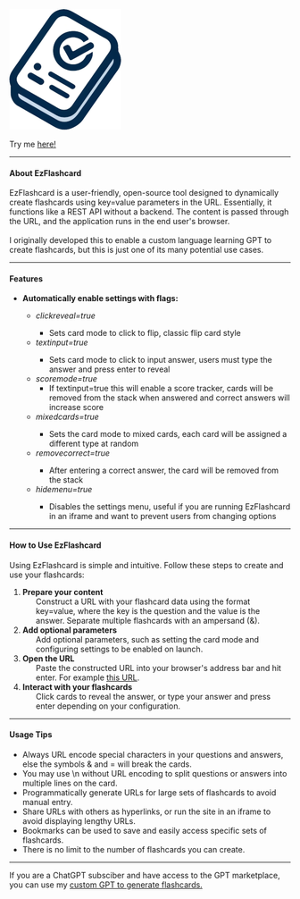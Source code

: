 <html>
  <body>
    <img src="https://github.com/SpiggieCode/ezflashcard/blob/main/ezflashcard.png?raw=true" alt="EzFlashcard">
    <p>
      Try me <a href="https://spiggiecode.github.io/ezflashcard/?Dungeons%20and%20Dragons%20creator=Gary%20Gygax&Star%20Wars%20planet=Tatooine&Main%20character%20in%20Harry%20Potter=Harry%20Potter&Programming%20language%20C++%20creator=Bjarne%20Stroustrup&First%20avenger=Captain%20America&Language%20for%20iOS%20development=Swift&Main%20character%20in%20Lord%20of%20the%20Rings=Frodo%20Baggins&Virtual%20currency=Bitcoin&Protagonist%20in%20The%20Matrix=Neo&Protagonist%20in%20Halo%20series=Master%20Chief&Encryption%20algorithm=AES&Flying%20owl%20in%20Harry%20Potter=Hedwig&Programming%20language%20for%20web%20development=JavaScript&First%20person%20on%20the%20moon=Neil%20Armstrong&First%20book%20of%20The%20Lord%20of%20the%20Rings=The%20Fellowship%20of%20the%20Ring&Wizard%20school%20in%20Harry%20Potter=Hogwarts&Creator%20of%20Sherlock%20Holmes=Arthur%20Conan%20Doyle&Language%20for%20Android%20development=Java&Main%20character%20in%20Game%20of%20Thrones=Jon%20Snow&Highest%20level%20in%20Dungeons%20and%20Dragons=20">here!</a>
    </p>
    <hr>

<h4>About EzFlashcard</h4>
<p>
  EzFlashcard is a user-friendly, open-source tool designed to dynamically create flashcards using key=value parameters in the URL. Essentially, it functions like a REST API without a backend. The content is passed through the URL, and the application runs in the end user's browser.
  <br><br>
  I originally developed this to enable a custom language learning GPT to create flashcards, but this is just one of its many potential use cases.
</p>

<hr>

<h4>Features</h4>
<ul>
  <li><b>Automatically enable settings with flags:</b></li>
  <ul>
    <li><i>clickreveal=true</i></li>
    <ul>
      <li>Sets card mode to click to flip, classic flip card style</li>
    </ul>
    <li><i>textinput=true</i></li>
    <ul>
      <li>Sets card mode to click to input answer, users must type the answer and press enter to reveal</li>
    </ul>
    <li><i>scoremode=true</i>
    <ul>
        <li>If textinput=true this will enable a score tracker, cards will be removed from the stack when answered and correct answers will increase score</li>
    </ul>
    </li>
    <li><i>mixedcards=true</i></li>
    <ul>
      <li>Sets the card mode to mixed cards, each card will be assigned a different type at random</li>
    </ul>
    <li><i>removecorrect=true</i></li>
    <ul>
      <li>After entering a correct answer, the card will be removed from the stack</li>
    </ul>
    <li><i>hidemenu=true</i></li>
    <ul>
      <li>Disables the settings menu, useful if you are running EzFlashcard in an iframe and want to prevent users from changing options</li>
    </ul>
  </ul>
</ul>

<hr>

<h4>How to Use EzFlashcard</h4>
<p>
  Using EzFlashcard is simple and intuitive. Follow these steps to create and use your flashcards:
</p>
<ol>
  <li>
    <b>Prepare your content</b> <ul>Construct a URL with your flashcard data using the format key=value, where the key is the question and the value is the answer. Separate multiple flashcards with an ampersand (&).</ul>
  </li>
    <li>
        <b>Add optional parameters</b> <ul>Add optional parameters, such as setting the card mode and configuring settings to be enabled on launch.</ul>
    </li>
  <li>
    <b>Open the URL</b> <ul>Paste the constructed URL into your browser's address bar and hit enter. For example <a href="https://spiggiecode.github.io/ezflashcard/?What%20is%204%2B4%3F=8&Who%20created%20Dungeons%20%26%20Dragons%3F=Gary%20Gygax&What%20is%20the%20meaning%20to%20life%2C%20the%20universe%2C%20and%20everything%3F=42&clickreveal=true">this URL</a>.</ul>
  </li>
  <li>
    <b>Interact with your flashcards</b> <ul>Click cards to reveal the answer, or type your answer and press enter depending on your configuration.</ul>
  </li>

</ol>

<hr>

<h4>Usage Tips</h4>
<ul>
  <li>Always URL encode special characters in your questions and answers, else the symbols & and = will break the cards.
  <li>You may use \n without URL encoding to split questions or answers into multiple lines on the card.
  <li>Programmatically generate URLs for large sets of flashcards to avoid manual entry.</li>
  <li>Share URLs with others as hyperlinks, or run the site in an iframe to avoid displaying lengthy URLs.</li>
  <li>Bookmarks can be used to save and easily access specific sets of flashcards.</li>
  <li>There is no limit to the number of flashcards you can create.</li>
</ul>
  </body>
</html>

<hr>

<p>If you are a ChatGPT subsciber and have access to the GPT marketplace, you can use my <a href="https://chatgpt.com/g/g-OP3fFIA5g-ezflashcard-helper">custom GPT to generate flashcards.</a></p>

